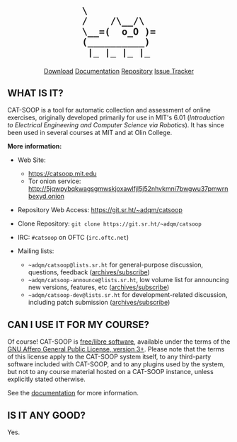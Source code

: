 <div style="text-align:center; width:100%;" margin-top:0px;>
<pre style="font-weight:bold;line-height:1.1;background-color:transparent;border-color:transparent;font-size:16pt;text-align:left;display:inline-block; margin-top:0px;">
\
/    /\__/\
\__=(  o_O )=
(__________)
 |_ |_ |_ |_
</pre>
</div>

<center>
<a class="btn btn-catsoop" href="https://hz.mit.edu/git/catsoop/catsoop/archive/current_release.zip">Download</a>
<a class="btn btn-catsoop" href="COURSE/docs">Documentation</a>
<a class="btn btn-catsoop" target="_blank" href="https://git.sr.ht/~adqm/catsoop">Repository</a>
<a class="btn btn-catsoop" target="_blank" href="https://todo.sr.ht/~adqm/catsoop">Issue Tracker</a>
</center>


## WHAT IS IT?

CAT-SOOP is a tool for automatic collection and assessment of online exercises,
originally developed primarily for use in MIT's 6.01 (_Introduction to
Electrical Engineering and Computer Science via Robotics_).  It has since been
used in several courses at MIT and at Olin College.

**More information:**

* Web Site:
    * <https://catsoop.mit.edu>
    * Tor onion service: <http://5jqwpybqkwagsgmwskjoxawlfjl5j52nhvkmni7bwgwu37pmwrnbexyd.onion>

* Repository Web Access: <https://git.sr.ht/~adqm/catsoop>

* Clone Repository:
    `git clone https://git.sr.ht/~adqm/catsoop`

* IRC: `#catsoop` on OFTC (`irc.oftc.net`)

* Mailing lists:

    * `~adqm/catsoop@lists.sr.ht` for general-purpose discussion, questions, feedback ([archives/subscribe](https://lists.sr.ht/~adqm/catsoop))
    * `~adqm/catsoop-announce@lists.sr.ht`, low volume list for announcing new versions, features, etc ([archives/subscribe](https://lists.sr.ht/~adqm/catsoop-announce))
    * `~adqm/catsoop-dev@lists.sr.ht` for development-related discussion, including patch submission ([archives/subscribe](https://lists.sr.ht/~adqm/catsoop-dev))

## CAN I USE IT FOR MY COURSE?

Of course!  CAT-SOOP is [free/libre
software](https://www.gnu.org/philosophy/free-sw.html), available under the
terms of the [GNU Affero General Public License, version 3+](BASE/cs_util/license).
Please note that the terms of this license apply to the CAT-SOOP system itself,
to any third-party software included with CAT-SOOP, and to any plugins used by
the system, but not to any course material hosted on a CAT-SOOP instance,
unless explicitly stated otherwise.

See the [documentation](COURSE/docs) for more information.

## IS IT ANY GOOD?

Yes.
